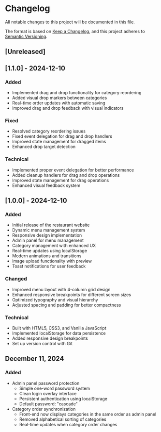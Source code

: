 # Changelog

All notable changes to this project will be documented in this file.

The format is based on [Keep a Changelog](https://keepachangelog.com/en/1.0.0/),
and this project adheres to [Semantic Versioning](https://semver.org/spec/v2.0.0.html).

## [Unreleased]

## [1.1.0] - 2024-12-10

### Added
- Implemented drag and drop functionality for category reordering
- Added visual drop markers between categories
- Real-time order updates with automatic saving
- Improved drag and drop feedback with visual indicators

### Fixed
- Resolved category reordering issues
- Fixed event delegation for drag and drop handlers
- Improved state management for dragged items
- Enhanced drop target detection

### Technical
- Implemented proper event delegation for better performance
- Added cleanup handlers for drag and drop operations
- Improved state management for drag operations
- Enhanced visual feedback system

## [1.0.0] - 2024-12-10

### Added
- Initial release of the restaurant website
- Dynamic menu management system
- Responsive design implementation
- Admin panel for menu management
- Category management with enhanced UX
- Real-time updates using localStorage
- Modern animations and transitions
- Image upload functionality with preview
- Toast notifications for user feedback

### Changed
- Improved menu layout with 4-column grid design
- Enhanced responsive breakpoints for different screen sizes
- Optimized typography and visual hierarchy
- Adjusted spacing and padding for better compactness

### Technical
- Built with HTML5, CSS3, and Vanilla JavaScript
- Implemented localStorage for data persistence
- Added responsive design breakpoints
- Set up version control with Git

## December 11, 2024

### Added
- Admin panel password protection
  - Simple one-word password system
  - Clean login overlay interface
  - Persistent authentication using localStorage
  - Default password: "cascade"
- Category order synchronization
  - Front-end now displays categories in the same order as admin panel
  - Removed alphabetical sorting of categories
  - Real-time updates when category order changes
